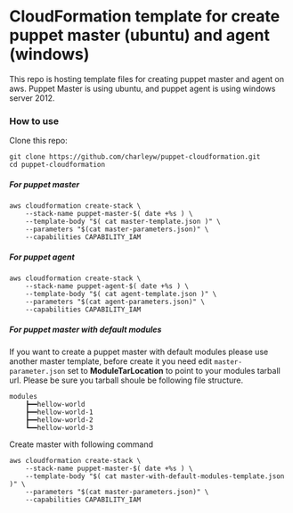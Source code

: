 CloudFormation template for create puppet master (ubuntu) and agent (windows)
==================
This repo is hosting template files for creating puppet master and agent on aws. Puppet Master is using ubuntu, and puppet agent is using windows server 2012.

### How to use
Clone this repo:
	
	git clone https://github.com/charleyw/puppet-cloudformation.git
	cd puppet-cloudformation
		
##### For puppet master

	aws cloudformation create-stack \
    	--stack-name puppet-master-$( date +%s ) \
	    --template-body "$( cat master-template.json )" \
	   	--parameters "$(cat master-parameters.json)" \
	    --capabilities CAPABILITY_IAM
	    
##### For puppet agent

	aws cloudformation create-stack \
	    --stack-name puppet-agent-$( date +%s ) \
    	--template-body "$( cat agent-template.json )" \
	   	--parameters "$(cat agent-parameters.json)" \
	    --capabilities CAPABILITY_IAM

##### For puppet master with default modules	    
If you want to create a puppet master with default modules please use another master template, before create it you need edit `master-parameter.json` set to **ModuleTarLocation** to point to your modules tarball url. Please be sure you tarball shoule be following file structure.

```
modules
	┣━━hellow-world
	┣━━hellow-world-1
	┣━━hellow-world-2
	┗━━hellow-world-3			    
```
Create master with following command

	aws cloudformation create-stack \
    	--stack-name puppet-master-$( date +%s ) \
	    --template-body "$( cat master-with-default-modules-template.json )" \
	   	--parameters "$(cat master-parameters.json)" \
	    --capabilities CAPABILITY_IAM


